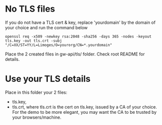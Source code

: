 # No TLS files
If you do not have a TLS cert & key, replace 'yourdomain' by the domain of your choice and run the command below
````
openssl req -x509 -newkey rsa:2048 -sha256 -days 365 -nodes -keyout tls.key -out tls.crt -subj "/C=XX/ST=YY/L=Limoges/O=yourorg/CN=*.yourdomain"
````

Place the 2 created files in gw-api/tls/ folder. Check root README for details.

# Use your TLS details
Place in this folder your 2 files:
- tls.key,
- tls.crt,
where tls.crt is the cert on tls.key, issued by a CA of your choice. 
For the demo to be more elegant, you may want the CA to be trusted by your browsers/machine.